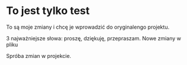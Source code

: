 # To jest tylko test


To są moje zmiany i chcę je wprowadzić do oryginalengo projektu.


3 najważniejsze słowa: proszę, dziękuję, przepraszam.
Nowe zmiany w pliku

Spróba zmian w projekcie.

